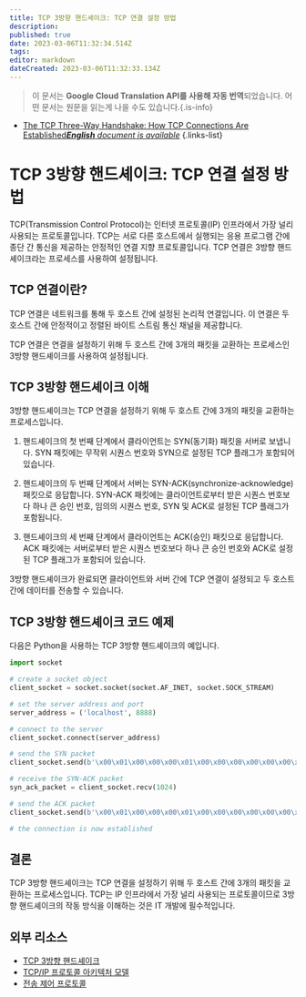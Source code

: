 ```yaml
---
title: TCP 3방향 핸드셰이크: TCP 연결 설정 방법
description: 
published: true
date: 2023-03-06T11:32:34.514Z
tags: 
editor: markdown
dateCreated: 2023-03-06T11:32:33.134Z
---
```


> 이 문서는 **Google Cloud Translation API를 사용해 자동 번역**되었습니다.
어떤 문서는 원문을 읽는게 나을 수도 있습니다.{.is-info}



- [The TCP Three-Way Handshake: How TCP Connections Are Established***English** document is available*](/en/Knowledge-base/Network/the-tcp-three-way-handshake-how-tcp-connections-are-established)
{.links-list}

# TCP 3방향 핸드셰이크: TCP 연결 설정 방법

TCP(Transmission Control Protocol)는 인터넷 프로토콜(IP) 인프라에서 가장 널리 사용되는 프로토콜입니다. TCP는 서로 다른 호스트에서 실행되는 응용 프로그램 간에 종단 간 통신을 제공하는 안정적인 연결 지향 프로토콜입니다. TCP 연결은 3방향 핸드셰이크라는 프로세스를 사용하여 설정됩니다.

## TCP 연결이란?
TCP 연결은 네트워크를 통해 두 호스트 간에 설정된 논리적 연결입니다. 이 연결은 두 호스트 간에 안정적이고 정렬된 바이트 스트림 통신 채널을 제공합니다.

TCP 연결은 연결을 설정하기 위해 두 호스트 간에 3개의 패킷을 교환하는 프로세스인 3방향 핸드셰이크를 사용하여 설정됩니다.

## TCP 3방향 핸드셰이크 이해
3방향 핸드셰이크는 TCP 연결을 설정하기 위해 두 호스트 간에 3개의 패킷을 교환하는 프로세스입니다.

1. 핸드셰이크의 첫 번째 단계에서 클라이언트는 SYN(동기화) 패킷을 서버로 보냅니다. SYN 패킷에는 무작위 시퀀스 번호와 SYN으로 설정된 TCP 플래그가 포함되어 있습니다.

2. 핸드셰이크의 두 번째 단계에서 서버는 SYN-ACK(synchronize-acknowledge) 패킷으로 응답합니다. SYN-ACK 패킷에는 클라이언트로부터 받은 시퀀스 번호보다 하나 큰 승인 번호, 임의의 시퀀스 번호, SYN 및 ACK로 설정된 TCP 플래그가 포함됩니다.

3. 핸드셰이크의 세 번째 단계에서 클라이언트는 ACK(승인) 패킷으로 응답합니다. ACK 패킷에는 서버로부터 받은 시퀀스 번호보다 하나 큰 승인 번호와 ACK로 설정된 TCP 플래그가 포함되어 있습니다.

3방향 핸드셰이크가 완료되면 클라이언트와 서버 간에 TCP 연결이 설정되고 두 호스트 간에 데이터를 전송할 수 있습니다.

## TCP 3방향 핸드셰이크 코드 예제
다음은 Python을 사용하는 TCP 3방향 핸드셰이크의 예입니다.

```python
import socket

# create a socket object
client_socket = socket.socket(socket.AF_INET, socket.SOCK_STREAM)

# set the server address and port
server_address = ('localhost', 8888)

# connect to the server
client_socket.connect(server_address)

# send the SYN packet
client_socket.send(b'\x00\x01\x00\x00\x00\x01\x00\x00\x00\x00\x00\x00\x00\x00\x00\x00')

# receive the SYN-ACK packet
syn_ack_packet = client_socket.recv(1024)

# send the ACK packet
client_socket.send(b'\x00\x01\x00\x00\x00\x01\x00\x00\x00\x00\x00\x00\x00\x00\x00\x01')

# the connection is now established
```

## 결론
TCP 3방향 핸드셰이크는 TCP 연결을 설정하기 위해 두 호스트 간에 3개의 패킷을 교환하는 프로세스입니다. TCP는 IP 인프라에서 가장 널리 사용되는 프로토콜이므로 3방향 핸드셰이크의 작동 방식을 이해하는 것은 IT 개발에 필수적입니다.

## 외부 리소스
- [TCP 3방향 핸드셰이크](https://www.geeksforgeeks.org/tcp-3-way-handshake-process/)
- [TCP/IP 프로토콜 아키텍처 모델](https://www.networkworld.com/article/3250475/tcp-ip-protocol-architecture-model.html)
- [전송 제어 프로토콜](https://en.wikipedia.org/wiki/Transmission_Control_Protocol)